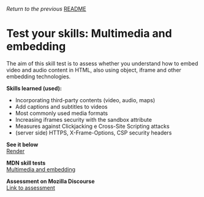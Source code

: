 <span><i>Return to the previous</i> <a href="https://github.com/alexandre-j-dev/Mozilla-Developer-Network-HTML/tree/HTML/Test%20your%20skills_%20Multimedia%20and%20embedding"> README</a></span>

<h1>Test your skills: Multimedia and embedding</h1>

<p> The aim of this skill test is to assess whether you understand how to embed video and audio content in HTML, also using object, iframe and other embedding technologies. </p>

<strong>Skills learned (used):</strong>
<ul>  
<li>Incorporating third-party contents (video, audio, maps)</li>
<li>Add captions and subtitles to videos</li>
<li>Most commonly used media formats</li>
<li>Increasing iframes security with the sandbox attribute</li>  
<li>Measures against Clickjacking e Cross-Site Scripting attacks</li>
<li>(server side) HTTPS, X-Frame-Options, CSP security headers</li> 
</ul>
  
 
<strong>See it below</strong><br>
<a href="https://htmlpreview.github.io/?https://github.com/alexandre-j-dev/Mozilla-Developer-Network-HTML/blob/HTML/Test%20your%20skills_%20Multimedia%20and%20embedding/index.html"> Render </a><br>

<strong>MDN skill tests</strong><br>
 <a href="https://developer.mozilla.org/en-US/docs/Learn/HTML/Multimedia_and_embedding/Video_and_audio_content/Test_your_skills:_Multimedia_and_embedding">  Multimedia and embedding </a><br>

<strong>Assessment on Mozilla Discourse</strong><br>
<a href="https://discourse.mozilla.org/t/assessment-wanted-for-html-multimedia-and-embedding-task/107048">Link to assessment </a>


